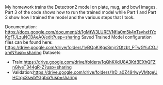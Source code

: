 
My homework trains the Detectron2 model on plate, mug, and bowl images.  Part 3 of the code shows how to run the trained model while Part 1 and Part 2 show how I trained the model and the various steps that I took.



Documentation: https://docs.google.com/document/d/1gMtW3LUREVNfIa0m5k4nTsvhxHYcKgfTJLzuNCBAeA0/edit?usp=sharing 
Saved Trained Model configuration files can be found here:  https://drive.google.com/drive/folders/1yBQpKlKgsSmjr2Qtzbt_PTwGYuCOJxmN?usp=sharing 
Datasets:
 - Train:https://drive.google.com/drive/folders/1qQhKXdU8A3KdBEXhQFZnGIveT344gR-Z?usp=sharing
 - Validation:https://drive.google.com/drive/folders/1rD_a0Z494wyVMtgeUHCrqx3swbYGgbia?usp=sharing 
 
